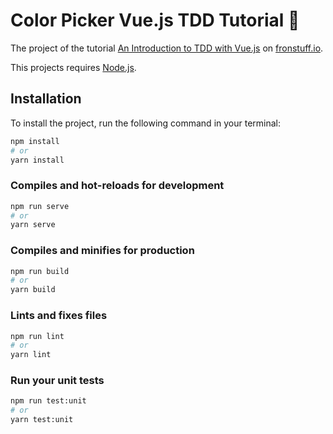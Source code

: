 # Color Picker Vue.js TDD Tutorial 🎨

The project of the tutorial [An Introduction to TDD with Vue.js](https://frontstuff.io//an-introduction-to-tdd-with-vuejs) on [fronstuff.io](https://frontstuff.io).

This projects requires [Node.js](https://nodejs.org/en/).

## Installation

To install the project, run the following command in your terminal:

```sh
npm install
# or
yarn install
```

### Compiles and hot-reloads for development

```sh
npm run serve
# or
yarn serve
```

### Compiles and minifies for production

```sh
npm run build
# or
yarn build
```

### Lints and fixes files

```sh
npm run lint
# or
yarn lint
```

### Run your unit tests

```sh
npm run test:unit
# or
yarn test:unit
```
